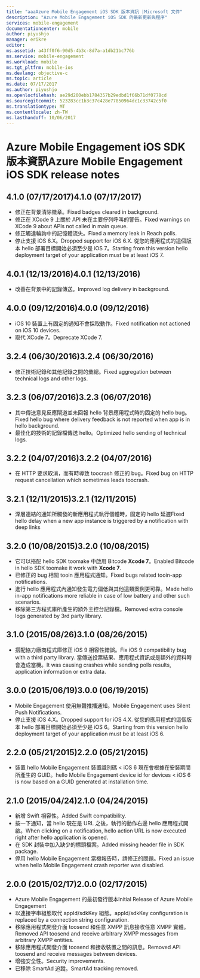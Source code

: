 ```yaml
---
title: "aaaAzure Mobile Engagement iOS SDK 版本資訊 |Microsoft 文件"
description: "Azure Mobile Engagement iOS SDK 的最新更新與程序"
services: mobile-engagement
documentationcenter: mobile
author: piyushjo
manager: erikre
editor: 
ms.assetid: a43ff0f6-90d5-4b3c-8d7a-a1db21bc776b
ms.service: mobile-engagement
ms.workload: mobile
ms.tgt_pltfrm: mobile-ios
ms.devlang: objective-c
ms.topic: article
ms.date: 07/17/2017
ms.author: piyushjo
ms.openlocfilehash: ae29d200ebb1784357b29edbd1f66b71df0778cd
ms.sourcegitcommit: 523283cc1b3c37c428e77850964dc1c33742c5f0
ms.translationtype: MT
ms.contentlocale: zh-TW
ms.lasthandoff: 10/06/2017
---
```

# <a name="azure-mobile-engagement-ios-sdk-release-notes"></a><span data-ttu-id="06768-103">Azure Mobile Engagement iOS SDK 版本資訊</span><span class="sxs-lookup"><span data-stu-id="06768-103">Azure Mobile Engagement iOS SDK release notes</span></span>

## <a name="410-07172017"></a><span data-ttu-id="06768-104">4.1.0 (07/17/2017)</span><span class="sxs-lookup"><span data-stu-id="06768-104">4.1.0 (07/17/2017)</span></span>
* <span data-ttu-id="06768-105">修正在背景清除徽章。</span><span class="sxs-lookup"><span data-stu-id="06768-105">Fixed badges cleared in background.</span></span>
* <span data-ttu-id="06768-106">修正在 XCode 9 上關於 API 未在主要佇列呼叫的警告。</span><span class="sxs-lookup"><span data-stu-id="06768-106">Fixed warnings on XCode 9 about APIs not called in main queue.</span></span>
* <span data-ttu-id="06768-107">修正觸達輪詢中的記憶體流失。</span><span class="sxs-lookup"><span data-stu-id="06768-107">Fixed a memory leak in Reach polls.</span></span>
* <span data-ttu-id="06768-108">停止支援 iOS 6.X。</span><span class="sxs-lookup"><span data-stu-id="06768-108">Dropped support for iOS 6.X.</span></span> <span data-ttu-id="06768-109">從您的應用程式的這個版本 hello 部署目標開始必須至少是 iOS 7。</span><span class="sxs-lookup"><span data-stu-id="06768-109">Starting from this version hello deployment target of your application must be at least iOS 7.</span></span>

## <a name="401-12132016"></a><span data-ttu-id="06768-110">4.0.1 (12/13/2016)</span><span class="sxs-lookup"><span data-stu-id="06768-110">4.0.1 (12/13/2016)</span></span>
* <span data-ttu-id="06768-111">改善在背景中的記錄傳送。</span><span class="sxs-lookup"><span data-stu-id="06768-111">Improved log delivery in background.</span></span>

## <a name="400-09122016"></a><span data-ttu-id="06768-112">4.0.0 (09/12/2016)</span><span class="sxs-lookup"><span data-stu-id="06768-112">4.0.0 (09/12/2016)</span></span>
* <span data-ttu-id="06768-113">iOS 10 裝置上有固定的通知不會採取動作。</span><span class="sxs-lookup"><span data-stu-id="06768-113">Fixed notification not actioned on iOS 10 devices.</span></span>
* <span data-ttu-id="06768-114">取代 XCode 7。</span><span class="sxs-lookup"><span data-stu-id="06768-114">Deprecate XCode 7.</span></span>

## <a name="324-06302016"></a><span data-ttu-id="06768-115">3.2.4 (06/30/2016)</span><span class="sxs-lookup"><span data-stu-id="06768-115">3.2.4 (06/30/2016)</span></span>
* <span data-ttu-id="06768-116">修正技術記錄和其他記錄之間的彙總。</span><span class="sxs-lookup"><span data-stu-id="06768-116">Fixed aggregation between technical logs and other logs.</span></span>

## <a name="323-06072016"></a><span data-ttu-id="06768-117">3.2.3 (06/07/2016)</span><span class="sxs-lookup"><span data-stu-id="06768-117">3.2.3 (06/07/2016)</span></span>
* <span data-ttu-id="06768-118">其中傳送意見反應閘道並未回報 hello 背景應用程式時的固定的 hello bug。</span><span class="sxs-lookup"><span data-stu-id="06768-118">Fixed hello bug where delivery feedback is not reported when app is in hello background.</span></span>
* <span data-ttu-id="06768-119">最佳化的技術的記錄檔傳送 hello。</span><span class="sxs-lookup"><span data-stu-id="06768-119">Optimized hello sending of technical logs.</span></span>

## <a name="322-04072016"></a><span data-ttu-id="06768-120">3.2.2 (04/07/2016)</span><span class="sxs-lookup"><span data-stu-id="06768-120">3.2.2 (04/07/2016)</span></span>
* <span data-ttu-id="06768-121">在 HTTP 要求取消，而有時導致 toocrash 修正的 bug。</span><span class="sxs-lookup"><span data-stu-id="06768-121">Fixed bug on HTTP request cancellation which sometimes leads toocrash.</span></span>

## <a name="321-12112015"></a><span data-ttu-id="06768-122">3.2.1 (12/11/2015)</span><span class="sxs-lookup"><span data-stu-id="06768-122">3.2.1 (12/11/2015)</span></span>
* <span data-ttu-id="06768-123">深層連結的通知所觸發的新應用程式執行個體時，固定的 hello 延遲</span><span class="sxs-lookup"><span data-stu-id="06768-123">Fixed hello delay when a new app instance is triggered by a notification with deep links</span></span>

## <a name="320-10082015"></a><span data-ttu-id="06768-124">3.2.0 (10/08/2015)</span><span class="sxs-lookup"><span data-stu-id="06768-124">3.2.0 (10/08/2015)</span></span>
* <span data-ttu-id="06768-125">它可以搭配 hello SDK toomake 中啟用 Bitcode **Xcode 7**。</span><span class="sxs-lookup"><span data-stu-id="06768-125">Enabled Bitcode in hello SDK toomake it work with **Xcode 7**.</span></span>
* <span data-ttu-id="06768-126">已修正的 bug 相關 tooin 應用程式通知。</span><span class="sxs-lookup"><span data-stu-id="06768-126">Fixed bugs related tooin-app notifications.</span></span>
* <span data-ttu-id="06768-127">進行 hello 應用程式內通知發生電力偏低與其他這類案例更可靠。</span><span class="sxs-lookup"><span data-stu-id="06768-127">Made hello in-app notifications more reliable in case of low battery and other such scenarios.</span></span>
* <span data-ttu-id="06768-128">移除第三方程式庫所產生的額外主控台記錄檔。</span><span class="sxs-lookup"><span data-stu-id="06768-128">Removed extra console logs generated by 3rd party library.</span></span>

## <a name="310-08262015"></a><span data-ttu-id="06768-129">3.1.0 (2015/08/26)</span><span class="sxs-lookup"><span data-stu-id="06768-129">3.1.0 (08/26/2015)</span></span>
* <span data-ttu-id="06768-130">搭配協力廠商程式庫修正 iOS 9 相容性錯誤。</span><span class="sxs-lookup"><span data-stu-id="06768-130">Fix iOS 9 compatibility bug with a third party library.</span></span> <span data-ttu-id="06768-131">當傳送投票結果、應用程式資訊或是額外的資料時會造成當機。</span><span class="sxs-lookup"><span data-stu-id="06768-131">It was causing crashes while sending polls results, application information or extra data.</span></span>

## <a name="300-06192015"></a><span data-ttu-id="06768-132">3.0.0 (2015/06/19)</span><span class="sxs-lookup"><span data-stu-id="06768-132">3.0.0 (06/19/2015)</span></span>
* <span data-ttu-id="06768-133">Mobile Engagement 使用無聲推播通知。</span><span class="sxs-lookup"><span data-stu-id="06768-133">Mobile Engagement uses Silent Push Notifications.</span></span>
* <span data-ttu-id="06768-134">停止支援 iOS 4.X。</span><span class="sxs-lookup"><span data-stu-id="06768-134">Dropped support for iOS 4.X.</span></span> <span data-ttu-id="06768-135">從您的應用程式的這個版本 hello 部署目標開始必須至少是 iOS 6。</span><span class="sxs-lookup"><span data-stu-id="06768-135">Starting from this version hello deployment target of your application must be at least iOS 6.</span></span>

## <a name="220-05212015"></a><span data-ttu-id="06768-136">2.2.0 (05/21/2015)</span><span class="sxs-lookup"><span data-stu-id="06768-136">2.2.0 (05/21/2015)</span></span>
* <span data-ttu-id="06768-137">裝置 hello Mobile Engagement 裝置識別碼 < iOS 6 現在會根據在安裝期間所產生的 GUID。</span><span class="sxs-lookup"><span data-stu-id="06768-137">hello Mobile Engagement device id for devices < iOS 6 is now based on a GUID generated at installation time.</span></span>

## <a name="210-04242015"></a><span data-ttu-id="06768-138">2.1.0 (2015/04/24)</span><span class="sxs-lookup"><span data-stu-id="06768-138">2.1.0 (04/24/2015)</span></span>
* <span data-ttu-id="06768-139">新增 Swift 相容性。</span><span class="sxs-lookup"><span data-stu-id="06768-139">Added Swift compatibility.</span></span>
* <span data-ttu-id="06768-140">按一下通知，當 hello 現在是 URL 之後，執行的動作右邊 hello 應用程式開啟。</span><span class="sxs-lookup"><span data-stu-id="06768-140">When clicking on a notification, hello action URL is now executed right after hello application is opened.</span></span>
* <span data-ttu-id="06768-141">在 SDK 封裝中加入缺少的標頭檔案。</span><span class="sxs-lookup"><span data-stu-id="06768-141">Added missing header file in SDK package.</span></span>
* <span data-ttu-id="06768-142">停用 hello Mobile Engagement 當機報告時，請修正的問題。</span><span class="sxs-lookup"><span data-stu-id="06768-142">Fixed an issue when hello Mobile Engagement crash reporter was disabled.</span></span>

## <a name="200-02172015"></a><span data-ttu-id="06768-143">2.0.0 (2015/02/17)</span><span class="sxs-lookup"><span data-stu-id="06768-143">2.0.0 (02/17/2015)</span></span>
* <span data-ttu-id="06768-144">Azure Mobile Engagement 的最初發行版本</span><span class="sxs-lookup"><span data-stu-id="06768-144">Initial Release of Azure Mobile Engagement</span></span>
* <span data-ttu-id="06768-145">以連接字串組態取代 appId/sdkKey 組態。</span><span class="sxs-lookup"><span data-stu-id="06768-145">appId/sdkKey configuration is replaced by a connection string configuration.</span></span>
* <span data-ttu-id="06768-146">移除應用程式開發介面 toosend 和任意 XMPP 訊息接收任意 XMPP 實體。</span><span class="sxs-lookup"><span data-stu-id="06768-146">Removed API toosend and receive arbitrary XMPP messages from arbitrary XMPP entities.</span></span>
* <span data-ttu-id="06768-147">移除應用程式開發介面 toosend 和接收裝置之間的訊息。</span><span class="sxs-lookup"><span data-stu-id="06768-147">Removed API toosend and receive messages between devices.</span></span>
* <span data-ttu-id="06768-148">增強安全性。</span><span class="sxs-lookup"><span data-stu-id="06768-148">Security improvements.</span></span>
* <span data-ttu-id="06768-149">已移除 SmartAd 追蹤。</span><span class="sxs-lookup"><span data-stu-id="06768-149">SmartAd tracking removed.</span></span>
